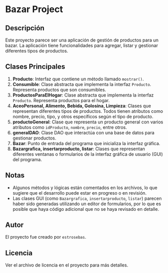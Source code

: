 
# Bazar Project

## Descripción
Este proyecto parece ser una aplicación de gestión de productos para un bazar. La aplicación tiene funcionalidades para agregar, listar y gestionar diferentes tipos de productos.

## Clases Principales

1. **Producto**: Interfaz que contiene un método llamado `mostrar()`.
2. **Consumible**: Clase abstracta que implementa la interfaz `Producto`. Representa productos que son consumibles.
3. **ProductosParaElHogar**: Clase abstracta que implementa la interfaz `Producto`. Representa productos para el hogar.
4. **AceoPersonal, Alimento, Bebida, Golosina, Limpieza**: Clases que representan diferentes tipos de productos. Todos tienen atributos como nombre, precio, tipo, y otros específicos según el tipo de producto.
5. **productoGeneral**: Clase que representa un producto general con varios atributos como `idProducto`, `nombre`, `precio`, entre otros.
6. **generalDAO**: Clase DAO que interactúa con una base de datos para gestionar productos.
7. **Bazar**: Punto de entrada del programa que inicializa la interfaz gráfica.
8. **Bazargrafica, insertarproducto, listar**: Clases que representan diferentes ventanas o formularios de la interfaz gráfica de usuario (GUI) del programa.

## Notas
- Algunos métodos y lógicas están comentados en los archivos, lo que sugiere que el desarrollo puede estar en progreso o en revisión.
- Las clases GUI (como `Bazargrafica`, `insertarproducto`, `listar`) parecen haber sido generadas utilizando un editor de formularios, por lo que es posible que haya código adicional que no se haya revisado en detalle.

## Autor
El proyecto fue creado por `estrosebas`.

## Licencia
Ver el archivo de licencia en el proyecto para más detalles.
